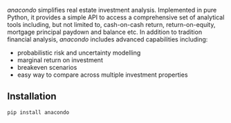 _anacondo_ simplifies real estate investment analysis. Implemented in pure Python, it provides a simple API to access a comprehensive set of analytical tools including, but not limited to, cash-on-cash return, return-on-equity, mortgage principal paydown and balance etc. In addition to tradition financial analysis, _anacondo_ includes advanced capabilities including:

- probabilistic risk and uncertainty modelling
- marginal return on investment
- breakeven scenarios
- easy way to compare across multiple investment properties


## Installation

```
pip install anacondo
```
